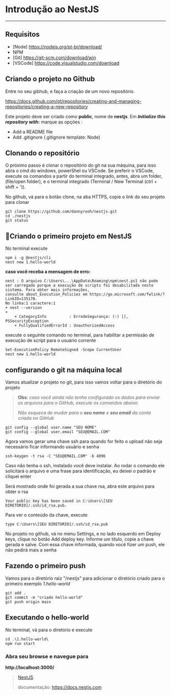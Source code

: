 # Introdução ao NestJS
<hr>

## Requisitos

* [Node] <https://nodejs.org/pt-br/download/>
* NPM
* [Git] <https://git-scm.com/download/win>
* [VSCode] <https://code.visualstudio.com/download>


## Criando o projeto no Github

Entre no seu gibhub, e faça a criação de um novo repositório.

<https://docs.github.com/pt/repositories/creating-and-managing-repositories/creating-a-new-repository>


Este projeto deve ser criado como **public**, nome de **nestjs**. Em ***Initialize this repository with:*** marque as opções :
  * Add a README file
  * Add .gitignore  (.gitignore template: Node) 


## Clonando o repositório

O próximo passo é clonar o repositório do git na sua máquina,
para isso abra o cmd do windows, powerShel ou VSCode.
Se preferir o VSCode, execute os comandos a partir do terminal integrado, antes, abra um folder, (file/open folder), e  o terminal integrado (Terminal / New Terminal  (ctrl + shift + ')). 

No github, vá para o botão clone, na aba HTTPS, copie o link do seu projeto para clonar

~~~
git clone https://github.com/dannyrooh/nestjs.git
cd ./nestjs
git status
~~~

## 🚀Criando o primeiro projeto  em NestJS

No terminal execute
~~~
npm i -g @nestjs/cli
nest new 1.hello-world
~~~

**caso você receba a mensagem de erro:**
~~~
nest : O arquivo C:\Users\...\AppData\Roaming\npm\nest.ps1 não pode ser carregado porque a execução de scripts foi desabilitada neste sistema. Para obter mais informações, 
consulte about_Execution_Policies em https://go.microsoft.com/fwlink/?LinkID=135170.
No linha:1 caractere:1
+ nest --version
+ 
    + CategoryInfo          : ErrodeSegurança: (:) [], PSSecurityException
    + FullyQualifiedErrorId : UnauthorizedAccess
~~~

execute o seguinte comando no terminal, para habilitar a permissão de execução de script para o usuário corrente

~~~
Set-ExecutionPolicy RemoteSigned -Scope CurrentUser
nest new 1.hello-world
~~~

## configurando o git na máquina local

Vamos atualizar o projeto no git, para isso vamos voltar para o diretório do projeto 

>**Obs**: *caso você ainda não tenha configurado os dados para enviar os arquivos para o GitHub, execute os comandos abaixo.*
>
>*Não esqueca de mudar para o **seu nome** e **seu email** da conta criada no GitHub*

~~~
git config --global user.name "SEU NOME"
git config --global user.email "SEU@EMAIL.COM"
~~~

Agora vamos gerar uma chave ssh para quando for feito o upload não seja necessário ficar informando usuário e senha 

~~~
ssh-keygen -t rsa -C "SEU@EMAIL.COM" -b 4096
~~~

Caso não tenha o ssh, instalado você deve instalar. Ao rodar o comando ele solicitará o arquivo e uma frase para identificação, eu deixei o padrão e cliquei enter 

Será mostrado onde foi gerada a sua chave rsa, abra este arquivo para obter o rsa

~~~
Your public key has been saved in C:\Users\[SEU DIRETORIO]/.ssh/id_rsa.pub.
~~~

Para ver o conteúdo da chave, execute
~~~
type C:\Users\[SEU DIRETORIO]/.ssh/id_rsa.pub
~~~

No projeto no github, vá no menu Settings, e no lado esquerdo em Deploy keys, clique no botão Add deploy key. Informe um título, copie a chave gerada e salve. Com essa chave informada, quando você fizer um push, ele não pedirá mais a senha


## Fazendo o primeiro push

Vamos para o diretório raiz  "/nestjs" para adicionar o diretório criado para o primeiro exemplo *1.hello-world*

~~~
git add .
git commit -m "criado hello-world"
git push origin main
~~~

 
## Executando o hello-world

No terminal, vá para o diretório e execute 

~~~
cd .\1.hello-world\
npm run start
~~~

### Abra seu browse e navegue para

**http://localhost:3000/**



>[NestJS](https://docs.nestjs.com)
>
>documentação: <https://docs.nestjs.com>










